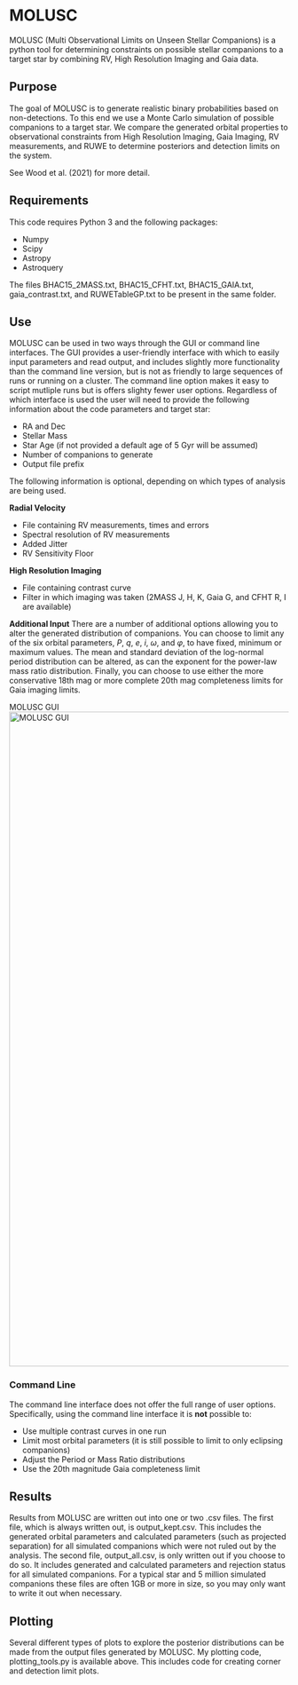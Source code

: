 # MOLUSC
MOLUSC (Multi Observational Limits on Unseen Stellar Companions) is a python tool for determining constraints on possible stellar companions to a target star by combining RV, High Resolution Imaging and Gaia data.

## Purpose
The goal of MOLUSC is to generate realistic binary probabilities based on non-detections. To this end we use a Monte Carlo simulation of possible companions to a target star. We compare the generated orbital properties to observational constraints from High Resolution Imaging, Gaia Imaging, RV measurements, and RUWE to determine posteriors and detection limits on the system. 

See Wood et al. (2021) for more detail.

## Requirements
This code requires Python 3 and the following packages:
- Numpy
- Scipy
- Astropy
- Astroquery

The files BHAC15_2MASS.txt, BHAC15_CFHT.txt, BHAC15_GAIA.txt, gaia_contrast.txt, and RUWETableGP.txt to be present in the same folder.

## Use
MOLUSC can be used in two ways through the GUI or command line interfaces. The GUI provides a user-friendly interface with which to easily input parameters and read output, and includes slightly more functionality than the command line version, but is not as friendly to large sequences of runs or running on a cluster. The command line option makes it easy to script mutliple runs but is offers slighty fewer user options. 
Regardless of which interface is used the user will need to provide the following information about the code parameters and target star:
- RA and Dec
- Stellar Mass
- Star Age (if not provided a default age of 5 Gyr will be assumed)
- Number of companions to generate
- Output file prefix

The following information is optional, depending on which types of analysis are being used.

**Radial Velocity**
- File containing RV measurements, times and errors
- Spectral resolution of RV measurements
- Added Jitter
- RV Sensitivity Floor

**High Resolution Imaging**
- File containing contrast curve
- Filter in which imaging was taken (2MASS J, H, K, Gaia G, and CFHT R, I are available)

**Additional Input**
There are a number of additional options allowing you to alter the generated distribution of companions. You can choose to limit any of the six orbital parameters, $P$, $q$, $e$, $i$, $\omega$, and $\varphi$, to have fixed, minimum or maximum values. The mean and standard deviation of the log-normal period distribution can be altered, as can the exponent for the power-law mass ratio distribution. Finally, you can choose to use either the more conservative 18th mag or more complete 20th mag completeness limits for Gaia imaging limits.

MOLUSC GUI
<img width="1180" alt="MOLUSC GUI" src="https://user-images.githubusercontent.com/64872115/115775317-bb648300-a380-11eb-9f91-2bf03128681a.png">

### Command Line
The command line interface does not offer the full range of user options. Specifically, using the command line interface it is **not** possible to:
- Use multiple contrast curves in one run
- Limit most orbital parameters (it is still possible to limit to only eclipsing companions)
- Adjust the Period or Mass Ratio distributions
- Use the 20th magnitude Gaia completeness limit

## Results
Results from MOLUSC are written out into one or two .csv files. The first file, which is always written out, is output_kept.csv. This includes the generated orbital parameters and calculated parameters (such as projected separation) for all simulated companions which were not ruled out by the analysis.
The second file, output_all.csv, is only written out if you choose to do so. It includes generated and calculated parameters and  rejection status for all simulated companions. For a typical star and 5 million simulated companions these files are often 1GB or more in size, so you may only want to write it out when necessary.

## Plotting
Several different types of plots to explore the posterior distributions can be made from the output files generated by MOLUSC. My plotting code, plotting_tools.py is available above. This includes code for creating corner and detection limit plots.
